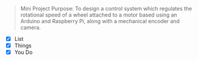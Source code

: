 > Mini Project Purpose: To design a control system which regulates the rotational speed of a wheel attached to a motor based using an Arduino and Raspberry Pi, along with a mechanical encoder and camera. 


- [x] List
- [x] Things
- [x] You Do
